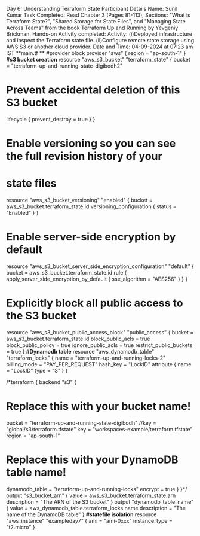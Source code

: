 Day 6: Understanding Terraform State
Participant Details
Name: Sunil Kumar
Task Completed: Read Chapter 3 (Pages 81-113), Sections: "What is Terraform State?", "Shared Storage for State Files", and "Managing State Across Teams" from the book Terraform Up and Running by Yevgeniy Brickman.
Hands-on Activity completed: Activity:
(i)Deployed infrastructure and inspect the Terraform state file.
(ii)Configure remote state storage using AWS S3 or another cloud provider.
Date and Time: 04-09-2024 at 07:23 am IST
**main.tf **
#provider block
provider "aws" {
region = "ap-south-1"
}
**#s3 bucket creation**
resource "aws_s3_bucket" "terraform_state" {
bucket = "terraform-up-and-running-state-digibodh2"
# Prevent accidental deletion of this S3 bucket
lifecycle {
prevent_destroy = true
}
}

# Enable versioning so you can see the full revision history of your
# state files
resource "aws_s3_bucket_versioning" "enabled" {
bucket = aws_s3_bucket.terraform_state.id
versioning_configuration {
status = "Enabled"
}
}

# Enable server-side encryption by default
resource "aws_s3_bucket_server_side_encryption_configuration" "default" {
bucket = aws_s3_bucket.terraform_state.id
rule {
apply_server_side_encryption_by_default {
sse_algorithm = "AES256"
}
}
}

# Explicitly block all public access to the S3 bucket
resource "aws_s3_bucket_public_access_block" "public_access" {
bucket = aws_s3_bucket.terraform_state.id
block_public_acls = true
block_public_policy = true
ignore_public_acls = true
restrict_public_buckets = true
}
**#Dynamodb table**
resource "aws_dynamodb_table" "terraform_locks" {
name = "terraform-up-and-running-locks-2"
billing_mode = "PAY_PER_REQUEST"
hash_key = "LockID"
attribute {
name = "LockID"
type = "S"
}
}

/*terraform {
backend "s3" {
# Replace this with your bucket name!
bucket = "terraform-up-and-running-state-digibodh"
//key = "global/s3/terraform.tfstate"
key = "workspaces-example/terraform.tfstate"
region = "ap-south-1"
# Replace this with your DynamoDB table name!
dynamodb_table = "terraform-up-and-running-locks"
encrypt = true
}
}*/
output "s3_bucket_arn" {
value = aws_s3_bucket.terraform_state.arn
description = "The ARN of the S3 bucket"
}
output "dynamodb_table_name" {
value = aws_dynamodb_table.terraform_locks.name
description = "The name of the DynamoDB table"
}
**#statefile isolation**
resource "aws_instance" "exampleday7" {
ami = "ami-0xxx"
instance_type = "t2.micro"
}
